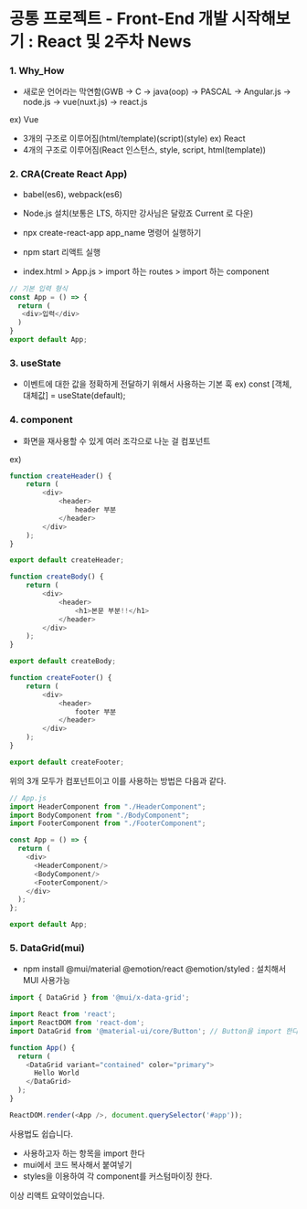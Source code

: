 # 공통 프로젝트 - Front-End 개발 시작해보기 : React 및 2주차 News

### 1. Why_How
- 새로운 언어라는 막연함(GWB -> C -> java(oop) -> PASCAL -> Angular.js -> node.js -> vue(nuxt.js) -> react.js

ex) Vue
- 3개의 구조로 이루어짐(html/template)(script)(style)
ex) React
- 4개의 구조로 이루어짐(React 인스턴스, style, script, html(template))

### 2. CRA(Create React App)
- babel(es6), webpack(es6) 

- Node.js 설치(보통은 LTS, 하지만 강사님은 달랐죠 Current 로 다운)
- npx create-react-app app_name 명령어 실행하기
- npm start 리액트 실행
- index.html > App.js > import 하는 routes > import 하는 component

```js
// 기본 입력 형식
const App = () => {
  return (
   <div>입력</div>
  )
}
export default App;
```

### 3. useState
- 이벤트에 대한 값을 정확하게 전달하기 위해서 사용하는 기본 훅
ex) const [객체, 대체값] = useState(default);

### 4. component
- 화면을 재사용할 수 있게 여러 조각으로 나눈 걸 컴포넌트

ex)

```js
function createHeader() {
    return (
        <div>
            <header>
                header 부분
            </header>
        </div>
    );
}

export default createHeader;
```

```js
function createBody() {
    return (
        <div>
            <header>
                <h1>본문 부분!!</h1>
            </header>
        </div>
    );
}

export default createBody;
```

```js
function createFooter() {
    return (
        <div>
            <header>
                footer 부분
            </header>
        </div>
    );
}

export default createFooter;
```

위의 3개 모두가 컴포넌트이고 이를 사용하는 방법은 다음과 같다.

```js
// App.js
import HeaderComponent from "./HeaderComponent";
import BodyComponent from "./BodyComponent";
import FooterComponent from "./FooterComponent";

const App = () => {
  return (
    <div>
      <HeaderComponent/>
      <BodyComponent/>
      <FooterComponent/>
    </div>
  );
};

export default App;
```

### 5. DataGrid(mui)
- npm install @mui/material @emotion/react @emotion/styled : 설치해서 MUI 사용가능

```js
import { DataGrid } from '@mui/x-data-grid';

import React from 'react';
import ReactDOM from 'react-dom';
import DataGrid from '@material-ui/core/Button'; // Button을 import 한다.

function App() {
  return (
    <DataGrid variant="contained" color="primary"> 
      Hello World
    </DataGrid>
  );
}

ReactDOM.render(<App />, document.querySelector('#app'));
```

사용법도 쉽습니다.
- 사용하고자 하는 항목을 import 한다
- mui에서 코드 복사해서 붙여넣기
- styles을 이용하여 각 component를 커스텀마이징 한다.

이상 리액트 요약이었습니다.